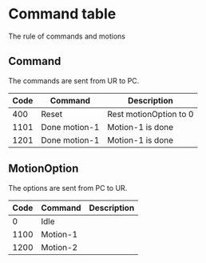 # Command table

The rule of commands and motions

## Command

The commands are sent from UR to PC.

| Code | Command       | Description            |
| ---- | ------------- | ---------------------- |
| 400  | Reset         | Rest motionOption to 0 |
| 1101 | Done motion-1 | Motion-1 is done       |
| 1201 | Done motion-1 | Motion-1 is done       |

## MotionOption

The options are sent from PC to UR.

| Code | Command  | Description |
| ---- | -------- | ----------- |
| 0    | Idle     |             |
| 1100 | Motion-1 |             |
| 1200 | Motion-2 |             |
